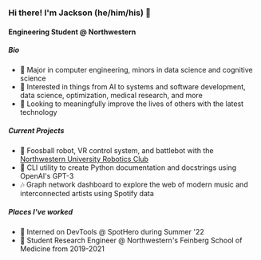 ### Hi there! I'm Jackson (he/him/his) 👋
#### Engineering Student @ Northwestern

##### Bio
- 📓 Major in computer engineering, minors in data science and cognitive science
- 🌱 Interested in things from AI to systems and software development, data science, optimization, medical research, and more
- 💭 Looking to meaningfully improve the lives of others with the latest technology

##### Current Projects
 - 🤖 Foosball robot, VR control system, and battlebot with the [Northwestern University Robotics Club](http://nuroboticsclub.com)
 - 💬 CLI utility to create Python documentation and docstrings using OpenAI's GPT-3
 - 🎶 Graph network dashboard to explore the web of modern music and interconnected artists using Spotify data
 
##### Places I've worked
 - 🔧 Interned on DevTools @ SpotHero during Summer '22
 - 🦾 Student Research Engineer @ Northwestern's Feinberg School of Medicine from 2019-2021

<!--
**readjfb/readjfb** is a ✨ _special_ ✨ repository because its `README.md` (this file) appears on your GitHub profile.

Here are some ideas to get you started:

- 🔭 I’m currently working on ...
- 🌱 I’m currently learning ...
- 👯 I’m looking to collaborate on ...
- 🤔 I’m looking for help with ...
- 💬 Ask me about ...
- 📫 How to reach me: ...
- 😄 Pronouns: ...
- ⚡ Fun fact: ...
-->
